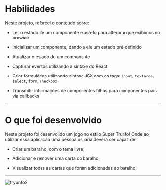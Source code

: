 
# Habilidades
Neste projeto, reforcei o conteúdo sobre:

  * Ler o estado de um componente e usá-lo para alterar o que exibimos no browser

  * Inicializar um componente, dando a ele um estado pré-definido

  * Atualizar o estado de um componente

  * Capturar eventos utilizando a sintaxe do React

  * Criar formulários utilizando sintaxe JSX com as tags: `input`, `textarea`, `select`, `form`, `checkbox`

  * Transmitir informações de componentes filhos para componentes pais via callbacks

---

# O que foi desenvolvido

Neste projeto foi desenvolido um jogo no estilo Super Trunfo! Onde ao utilizar essa aplicação uma pessoa usuária deverá ser capaz de:

  * Criar um baralho, com o tema livre;

  * Adicionar e remover uma carta do baralho;

  * Visualizar todas as cartas que foram adicionadas ao baralho;

---

 
![tryunfo2](https://user-images.githubusercontent.com/67379527/156889962-15179ddf-7ed7-4a68-bc0c-e631015151b2.gif)
